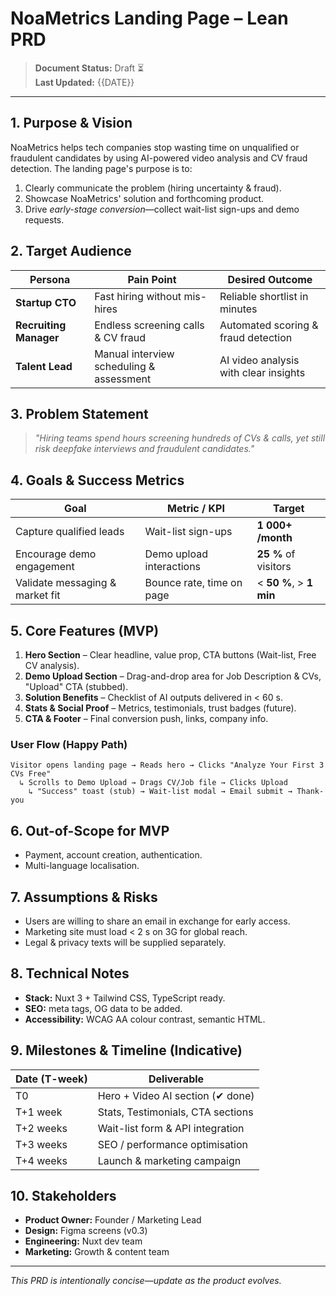 # NoaMetrics Landing Page – Lean PRD

> **Document Status:** Draft ⏳  
> **Last Updated:** {{DATE}}

---

## 1. Purpose & Vision
NoaMetrics helps tech companies stop wasting time on unqualified or fraudulent candidates by using AI-powered video analysis and CV fraud detection. The landing page's purpose is to:
1. Clearly communicate the problem (hiring uncertainty & fraud).  
2. Showcase NoaMetrics' solution and forthcoming product.  
3. Drive *early-stage conversion*—collect wait-list sign-ups and demo requests.

## 2. Target Audience
| Persona                | Pain Point                                   | Desired Outcome                       |
|------------------------|----------------------------------------------|---------------------------------------|
| **Startup CTO**        | Fast hiring without mis-hires                | Reliable shortlist in minutes         |
| **Recruiting Manager** | Endless screening calls & CV fraud           | Automated scoring & fraud detection   |
| **Talent Lead**        | Manual interview scheduling & assessment     | AI video analysis with clear insights |

## 3. Problem Statement
> *"Hiring teams spend hours screening hundreds of CVs & calls, yet still risk deepfake interviews and fraudulent candidates."*

## 4. Goals & Success Metrics
| Goal                                   | Metric / KPI                     | Target                  |
|----------------------------------------|----------------------------------|-------------------------|
| Capture qualified leads                | Wait-list sign-ups               | **1 000+ /month**       |
| Encourage demo engagement              | Demo upload interactions         | **25 %** of visitors    |
| Validate messaging & market fit        | Bounce rate, time on page        | < **50 %**, > **1 min** |

## 5. Core Features (MVP)
1. **Hero Section** – Clear headline, value prop, CTA buttons (Wait-list, Free CV analysis).  
2. **Demo Upload Section** – Drag-and-drop area for Job Description & CVs, "Upload" CTA (stubbed).  
3. **Solution Benefits** – Checklist of AI outputs delivered in < 60 s.  
4. **Stats & Social Proof** – Metrics, testimonials, trust badges (future).  
5. **CTA & Footer** – Final conversion push, links, company info.

### User Flow (Happy Path)
```
Visitor opens landing page → Reads hero → Clicks "Analyze Your First 3 CVs Free"
  ↳ Scrolls to Demo Upload → Drags CV/Job file → Clicks Upload
    ↳ "Success" toast (stub) → Wait-list modal → Email submit → Thank-you
```

## 6. Out-of-Scope for MVP
- Payment, account creation, authentication.  
- Multi-language localisation.

## 7. Assumptions & Risks
- Users are willing to share an email in exchange for early access.
- Marketing site must load < 2 s on 3G for global reach.
- Legal & privacy texts will be supplied separately.

## 8. Technical Notes
- **Stack:** Nuxt 3 + Tailwind CSS, TypeScript ready.  
- **SEO:** meta tags, OG data to be added.  
- **Accessibility:** WCAG AA colour contrast, semantic HTML.

## 9. Milestones & Timeline (Indicative)
| Date (T-week) | Deliverable                               |
|---------------|-------------------------------------------|
| T0            | Hero + Video AI section (✔ done)          |
| T+1 week      | Stats, Testimonials, CTA sections         |
| T+2 weeks     | Wait-list form & API integration          |
| T+3 weeks     | SEO / performance optimisation            |
| T+4 weeks     | Launch & marketing campaign               |

## 10. Stakeholders
- **Product Owner:** Founder / Marketing Lead  
- **Design:** Figma screens (v0.3)  
- **Engineering:** Nuxt dev team  
- **Marketing:** Growth & content team

---

*This PRD is intentionally concise—update as the product evolves.* 